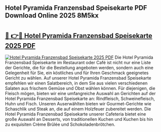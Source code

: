 ## Hotel Pyramida Franzensbad Speisekarte PDF Download Online 2025 8M5kx

# <h2><a href="http://gc781gf.nevu.top/?p=Hotel+Pyramida+Franzensbad+Speisekarte">🔗 👉🔴 Hotel Pyramida Franzensbad Speisekarte 2025 PDF</a></h2>

[![Hotel Pyramida Franzensbad Speisekarte 2025 PDF](https://i.imgur.com/dBaPXMq.png)](http://gc781gf.nevu.top/?p=Hotel+Pyramida+Franzensbad+Speisekarte)
Die Hotel Pyramida Franzensbad Speisekarte im Restaurant oder Café ist nicht nur eine Liste der Gerichte, die für die Bestellung angeboten werden, sondern auch eine Gelegenheit für Sie, ein köstliches und für Ihren Geschmack geeignetes Gericht zu wählen. Auf unserer Hotel Pyramida Franzensbad Speisekarte empfehlen wir einen Salatbereich, in dem Sie aus vielen verschiedenen Salaten aus frischem Gemüse und Obst wählen können. Für diejenigen, die Fleisch mögen, bieten wir eine umfangreiche Auswahl an Gerichten auf der Hotel Pyramida Franzensbad Speisekarte an: Rindfleisch, Schweinefleisch, Huhn und Fisch. Unseren Auserwählten bieten wir Gourmet-Gerichte wie Schaschlik und Steak an, die auf einem Holzfeuer zubereitet werden. Die Hotel Pyramida Franzensbad Speisekarte unserer Cafeteria bietet eine große Auswahl an Desserts, von traditionellen Kuchen und Kuchen bis hin zu exquisiten Crème Brûlée und Schokoladenbrötchen.
